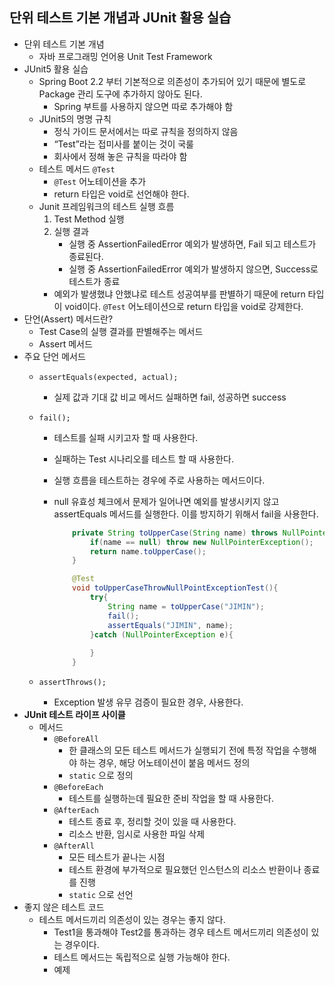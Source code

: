 ## 단위 테스트 기본 개념과 JUnit 활용 실습
- 단위 테스트 기본 개념
    - 자바 프로그래밍 언어용 Unit Test Framework
- JUnit5 활용 실습
    - Spring Boot 2.2 부터 기본적으로 의존성이 추가되어 있기 때문에 별도로 Package 관리 도구에 추가하지 않아도 된다.
        - Spring 부트를 사용하지 않으면 따로 추가해야 함
    - JUnit5의 명명 규칙
        - 정식 가이드 문서에서는 따로 규칙을 정의하지 않음
        - “Test”라는 접미사를 붙이는 것이 국룰
        - 회사에서 정해 놓은 규칙을 따라야 함
    - 테스트 메서드 `@Test`
        - `@Test` 어노테이션을 추가
        - return 타입은 void로 선언해야 한다.
    - Junit 프레임워크의 테스트 실행 흐름
        1. Test Method 실행
        2. 실행 결과
            - 실행 중 AssertionFailedError 예외가 발생하면, Fail 되고 테스트가 종료된다.
            - 실행 중 AssertionFailedError 예외가 발생하지 않으면, Success로 테스트가 종료
        - 예외가 발생했냐 안했냐로 테스트 성공여부를 판별하기 때문에 return 타입이 void이다. `@Test` 어노테이션으로 return 타입을 void로 강제한다.
- 단언(Assert) 메서드란?
    - Test Case의 실행 결과를 판별해주는 메서드
    - Assert 메서드
- 주요 단언 메서드
    - `assertEquals(expected, actual);`
        - 실제 값과 기대 값 비교 메서드 실패하면 fail, 성공하면 success
    - `fail();`
        - 테스트를 실패 시키고자 할 때 사용한다.
        - 실패하는 Test 시나리오를 테스트 할 때 사용한다.
        - 실행 흐름을 테스트하는 경우에 주로 사용하는 메서드이다.
        - null 유효성 체크에서 문제가 일어나면 예외를 발생시키지 않고 assertEquals 메서드를 실행한다. 이를 방지하기 위해서 fail을 사용한다.

            ```java
                private String toUpperCase(String name) throws NullPointerException{
                    if(name == null) throw new NullPointerException();
                    return name.toUpperCase();
                }
            
                @Test
                void toUpperCaseThrowNullPointExceptionTest(){
                    try{
                        String name = toUpperCase("JIMIN");
                        fail();
                        assertEquals("JIMIN", name);
                    }catch (NullPointerException e){
                        
                    }
                }
            ```

    - `assertThrows();`
        - Exception 발생 유무 검증이 필요한 경우, 사용한다.
- **JUnit 테스트 라이프 사이클**
    - 메서드
        - `@BeforeAll`
            - 한 클래스의 모든 테스트 메서드가 실행되기 전에 특정 작업을 수행해야 하는 경우, 해당 어노테이션이 붙음 메서드 정의
            - `static` 으로 정의
        - `@BeforeEach`
            - 테스트를 실행하는데 필요한 준비 작업을 할 때 사용한다.
        - `@AfterEach`
            - 테스트 종료 후, 정리할 것이 있을 때 사용한다.
            - 리소스 반환, 임시로 사용한 파일 삭제
        - `@AfterAll`
            - 모든 테스트가 끝나는 시점
            - 테스트 환경에 부가적으로 필요했던 인스턴스의 리소스 반환이나 종료를 진행
            - `static` 으로 선언
- 좋지 않은 테스트 코드
    - 테스트 메서드끼리 의존성이 있는 경우는 좋지 않다.
        - Test1을 통과해야 Test2를 통과하는 경우 테스트 메서드끼리 의존성이 있는 경우이다.
        - 테스트 메서드는 독립적으로 실행 가능해야 한다.
        - 예제
